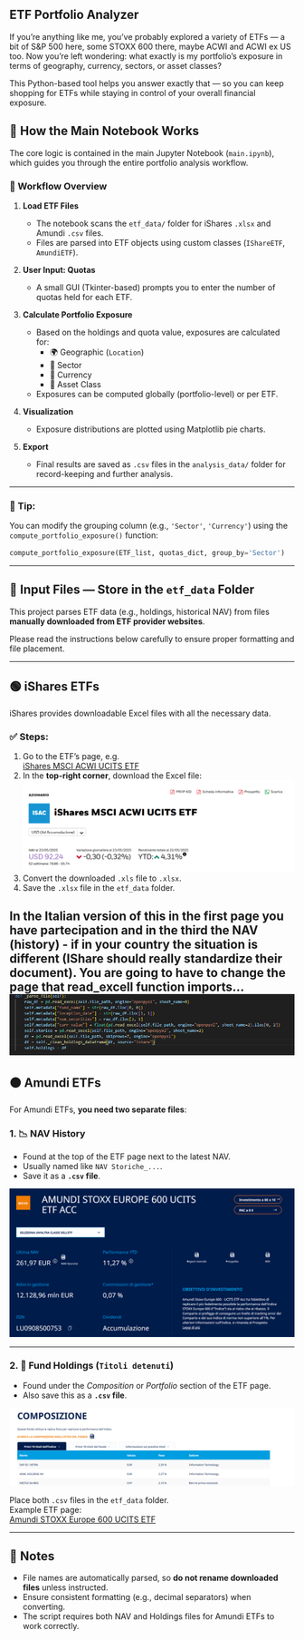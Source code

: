 ## ETF Portfolio Analyzer
If you’re anything like me, you’ve probably explored a variety of ETFs — a bit of S&P 500 here, some STOXX 600 there, maybe ACWI and ACWI ex US too. Now you’re left wondering: what exactly is my portfolio’s exposure in terms of geography, currency, sectors, or asset classes?

This Python-based tool helps you answer exactly that — so you can keep shopping for ETFs while staying in control of your overall financial exposure.

## 📓 How the Main Notebook Works

The core logic is contained in the main Jupyter Notebook (`main.ipynb`), which guides you through the entire portfolio analysis workflow.

### 🧭 Workflow Overview

1. **Load ETF Files**
   - The notebook scans the `etf_data/` folder for iShares `.xlsx` and Amundi `.csv` files.
   - Files are parsed into ETF objects using custom classes (`IShareETF`, `AmundiETF`).

2. **User Input: Quotas**
   - A small GUI (Tkinter-based) prompts you to enter the number of quotas held for each ETF.

3. **Calculate Portfolio Exposure**
   - Based on the holdings and quota value, exposures are calculated for:
     - 🌍 Geographic (`Location`)
     - 🏦 Sector
     - 💱 Currency
     - 🧱 Asset Class
   - Exposures can be computed globally (portfolio-level) or per ETF.

4. **Visualization**
   - Exposure distributions are plotted using Matplotlib pie charts.

5. **Export**
   - Final results are saved as `.csv` files in the `analysis_data/` folder for record-keeping and further analysis.

---

### 📌 Tip:
You can modify the grouping column (e.g., `'Sector'`, `'Currency'`) using the `compute_portfolio_exposure()` function:

```python
compute_portfolio_exposure(ETF_list, quotas_dict, group_by='Sector')

```
---
## 📁 Input Files — Store in the `etf_data` Folder

This project parses ETF data (e.g., holdings, historical NAV) from files **manually downloaded from ETF provider websites**.

Please read the instructions below carefully to ensure proper formatting and file placement.


---

## 🟢 iShares ETFs

iShares provides downloadable Excel files with all the necessary data.

### ✅ Steps:
1. Go to the ETF’s page, e.g.  
   [iShares MSCI ACWI UCITS ETF](https://www.ishares.com/it/investitori-professionali/it/prodotti/251850/ishares-msci-acwi-ucits-etf?switchLocale=y&siteEntryPassthrough=true)
2. In the **top-right corner**, download the Excel file:  
   ![Download Location](info/image.png)
3. Convert the downloaded `.xls` file to `.xlsx`.
4. Save the `.xlsx` file in the `etf_data` folder.

In the Italian version of this in the first page you have partecipation and in the third the NAV (history) - if in your country the situation is different (IShare should really standardize their document). You are going to have to change the page that read_excell function imports...
![alt text](info/image4.png)
---

## 🟠 Amundi ETFs

For Amundi ETFs, **you need two separate files**:

### 1. 📉 NAV History
- Found at the top of the ETF page next to the latest NAV.
- Usually named like `NAV Storiche_...`.
- Save it as a **`.csv` file**.

![NAV Example](info/image-1.png)

---

### 2. 📄 Fund Holdings (`Titoli detenuti`)
- Found under the *Composition* or *Portfolio* section of the ETF page.
- Also save this as a **`.csv` file**.

![Holdings Example](info/image-2.png)

Place both `.csv` files in the `etf_data` folder.  
Example ETF page:  
[Amundi STOXX Europe 600 UCITS ETF](https://www.amundietf.it/it/professionali/products/equity/amundi-stoxx-europe-600-ucits-etf-acc/lu0908500753)

---

## 🧠 Notes

- File names are automatically parsed, so **do not rename downloaded files** unless instructed.
- Ensure consistent formatting (e.g., decimal separators) when converting.
- The script requires both NAV and Holdings files for Amundi ETFs to work correctly.
